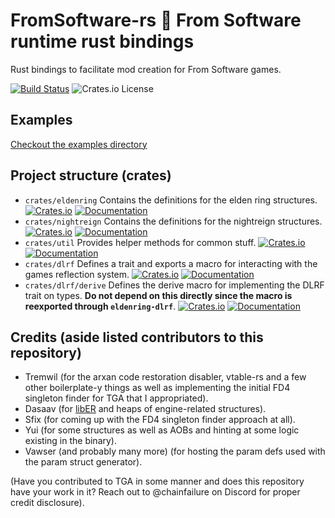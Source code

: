 # FromSoftware-rs 🔩  From Software runtime rust bindings

Rust bindings to facilitate mod creation for From Software games.

[![Build Status](https://github.com/vswarte/eldenring-rs/actions/workflows/rust.yml/badge.svg)](https://github.com/vswarte/eldenring-rs/actions)
![Crates.io License](https://img.shields.io/crates/l/eldenring)

## Examples

[Checkout the examples directory](examples/)

## Project structure (crates)

- `crates/eldenring` Contains the definitions for the elden ring structures. [![Crates.io](https://img.shields.io/crates/v/eldenring.svg?label=eldenring)](https://crates.io/crates/eldenring) [![Documentation](https://docs.rs/eldenring/badge.svg)](https://docs.rs/eldenring)
- `crates/nightreign` Contains the definitions for the nightreign structures. [![Crates.io](https://img.shields.io/crates/v/nightreign.svg?label=nightreign)](https://crates.io/crates/nightreign) [![Documentation](https://docs.rs/nightreign/badge.svg)](https://docs.rs/nightreign)
- `crates/util` Provides helper methods for common stuff. [![Crates.io](https://img.shields.io/crates/v/eldenring-util.svg?label=eldenring-util)](https://crates.io/crates/eldenring-util) [![Documentation](https://docs.rs/eldenring-util/badge.svg)](https://docs.rs/eldenring-util)
- `crates/dlrf` Defines a trait and exports a macro for interacting with the games reflection system. [![Crates.io](https://img.shields.io/crates/v/eldenring-dlrf.svg?label=eldenring-dlrf)](https://crates.io/crates/eldenring-dlrf)  [![Documentation](https://docs.rs/eldenring-dlrf/badge.svg)](https://docs.rs/eldenring-dlrf)
- `crates/dlrf/derive` Defines the derive macro for implementing the DLRF trait on types. **Do not depend on this directly since the macro is reexported through `eldenring-dlrf`**. [![Crates.io](https://img.shields.io/crates/v/eldenring-dlrf-derive.svg?label=eldenring-dlrf-derive)](https://crates.io/crates/eldenring-dlrf-derive)  [![Documentation](https://docs.rs/eldenring-dlrf-derive/badge.svg)](https://docs.rs/eldenring-dlrf-derive)

## Credits (aside listed contributors to this repository)

- Tremwil (for the arxan code restoration disabler, vtable-rs and a few other boilerplate-y things as well as implementing the initial FD4 singleton finder for TGA that I appropriated).
- Dasaav (for [libER](https://github.com/Dasaav-dsv/libER) and heaps of engine-related structures).
- Sfix (for coming up with the FD4 singleton finder approach at all).
- Yui (for some structures as well as AOBs and hinting at some logic existing in the binary).
- Vawser (and probably many more) (for hosting the param defs used with the param struct generator).

(Have you contributed to TGA in some manner and does this repository have your work in it? Reach out to @chainfailure on Discord for proper credit disclosure).
